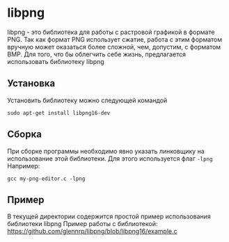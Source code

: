 # libpng
libpng - это библиотека для работы с растровой графикой в формате PNG. Так как формат PNG использует сжатие, работа с этим форматом вручную может оказаться более сложной, чем, допустим, с форматом BMP. Для того, что бы облегчить себе жизнь, предлагается использовать библиотеку libpng

## Установка
Установить библиотеку можно следующей командой
```
sudo apt-get install libpng16-dev
```

## Сборка
При сборке программы необходимо явно указать линковщику на использование этой библиотеки. Для этого используется флаг `-lpng`
Например:
```
gcc my-png-editor.c -lpng
```

## Пример
В текущей директории содержится простой пример использования библиотеки libpng
Пример работы с библиотекой: https://github.com/glennrp/libpng/blob/libpng16/example.c
